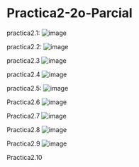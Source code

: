 # Practica2-2o-Parcial

practica2.1:
![image](https://github.com/user-attachments/assets/ec31f9ef-502d-4693-a1b5-343012e3d216)

practica2.2:
![image](https://github.com/user-attachments/assets/111388b5-f28e-44c4-b77b-212eab1ffa59)


practica2.3
![image](https://github.com/user-attachments/assets/d984dfe5-0997-4a74-81c2-56774ab11f04)


practica2.4
![image](https://github.com/user-attachments/assets/aaf2056a-01b5-4b9b-9cb1-6ca97686bbf9)


practica2.5:
![image](https://github.com/user-attachments/assets/bee47bac-3bd3-4daa-aaac-9b051b5bcb41)

Practica2.6
![image](https://github.com/user-attachments/assets/4490e95d-bec9-47ff-9c4b-c96586222d5b)

Practica2.7
![image](https://github.com/user-attachments/assets/23ffc0e1-2ec8-4874-bff8-022e55507c47)

Practica2.8
![image](https://github.com/user-attachments/assets/5b20c060-4ed8-4802-a469-48a39ebcc816)

Practica2.9
![image](https://github.com/user-attachments/assets/e3ff5acc-2436-47e5-b432-545c48f84a22)

Practica2.10
